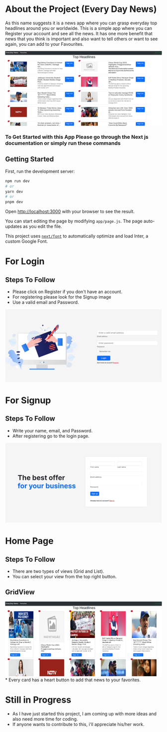 # About the Project (Every Day News)

As this name suggests it is a news app where you can grasp everyday top headlines around you or worldwide. This is a simple app where you can Register your account and see all the news. It has one more benefit that news that you think is important and also want to tell others or want to see again, you can add to your Favourites.

<img src="/Screenshots/homeList.jpg" alt="Alt text" title="Optional title">

### To Get Started with this App Please go through the Next js documentation or simply run these commands
## Getting Started

First, run the development server:

```bash
npm run dev
# or
yarn dev
# or
pnpm dev
```

Open [http://localhost:3000](http://localhost:3000) with your browser to see the result.

You can start editing the page by modifying `app/page.js`. The page auto-updates as you edit the file.

This project uses [`next/font`](https://nextjs.org/docs/basic-features/font-optimization) to automatically optimize and load Inter, a custom Google Font.

# For Login 
## Steps To Follow
* Please click on Register if you don't have an account.
* For registering please look for the Signup image
* Use a valid email and Password.
<img src="/Screenshots/login .jpg" alt="Alt text" title="Optional title">

# For Signup 
## Steps To Follow
* Write your name, email, and Password.
* After registering go to the login page.
<img src="/Screenshots/signup.jpg" alt="Alt text" title="Optional title">

# Home Page
## Steps To Follow
* There are two types of views (Grid and List).
* You can select your view from the top right button.
## GridView
<img src="/Screenshots/home.jpg" alt="Alt text" title="Optional title">
* Every card has a heart button to add that news to your favorites.

# Still in Progress
* As I have just started this project, I am coming up with more ideas and also need more time for coding.
* If anyone wants to contribute to this, i'll appreciate his/her work.

